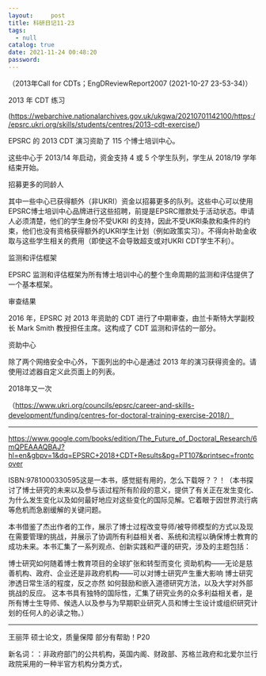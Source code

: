 ```yaml
---
layout:     post
title: 科研日记11-23
tags:
  - null
catalog: true
date: 2021-11-24 00:48:20
password:
---
```


 

（2013年Call for CDTs；EngDReviewReport2007 (2021-10-27 23-53-34)）

2013 年 CDT 练习

(https://webarchive.nationalarchives.gov.uk/ukgwa/20210701142100/https://epsrc.ukri.org/skills/students/centres/2013-cdt-exercise/)

EPSRC 的 2013 CDT 演习资助了 115 个博士培训中心。

这些中心于 2013/14 年启动，资金支持 4 或 5 个学生队列，学生从 2018/19 学年结束开始。

招募更多的同龄人

其中一些中心已获得额外（非UKRI）资金以招募更多的队列。这些中心可以使用EPSRC博士培训中心品牌进行这些招聘，前提是EPSRC赠款处于活动状态。申请人必须清楚，他们的学生身份不受UKRI 的支持，因此不受UKRI条款和条件的约束，他们也没有资格获得额外的UKRI学生计划（例如政策实习）。不得向补助金收取与这些学生相关的费用（即使这不会导致超支或对UKRI CDT学生不利）。

监测和评估框架

EPSRC 监测和评估框架为所有博士培训中心的整个生命周期的监测和评估提供了一个基本框架。

审查结果

2016 年，EPSRC 对 2013 年资助的 CDT 进行了中期审查，由兰卡斯特大学副校长 Mark Smith 教授担任主席。这构成了 CDT 监测和评估的一部分。

资助中心

除了两个网络安全中心外，下面列出的中心是通过 2013 年的演习获得资金的。请使用过滤器自定义此页面上的列表。

2018年又一次

（https://www.ukri.org/councils/epsrc/career-and-skills-development/funding/centres-for-doctoral-training-exercise-2018/）

***

https://www.google.com/books/edition/The_Future_of_Doctoral_Research/6mQPEAAAQBAJ?hl=en&gbpv=1&dq=EPSRC+2018+CDT+Results&pg=PT107&printsec=frontcover

ISBN:9781000330595这是一本书，感觉挺有用的，怎么下载呀？？！（本书探讨了博士研究的未来以及参与该过程所有阶段的意义，提供了有关正在发生变化、为什么发生变化以及如何最好地应对这些变化的国际见解。它着眼于因世界流行病等危机而急剧缓解的关键问题。

本书借鉴了杰出作者的工作，展示了博士过程改变导师/被导师模型的方式以及现在需要管理的挑战，并展示了协调所有利益相关者、系统和流程以确保博士教育的成功未来。本书汇集了一系列观点、创新实践和严谨的研究，涉及的主题包括：

博士研究如何随着博士教育项目的全球扩张和转型而变化
资助机构——无论是慈善机构、政府、企业还是非政府机构——可以对博士研究产生重大影响
博士研究渗透日常生活的程度，反之亦然
如何鼓励和嵌入道德研究方法，以及大学对外部挑战的反应。
这本书具有独特的国际性，汇集了研究业务的众多利益相关者，是所有博士生导师、候选人以及参与为早期职业研究人员和博士生设计或组织研究计划的任何人的必读之物。）

***

王丽萍 硕士论文，质量保障 部分有帮助！P20



新名词：：非政府部门的公共机构，英国内阁、财政部、苏格兰政府和北爱尔兰行政院采用的一种半官方机构分类方式，











